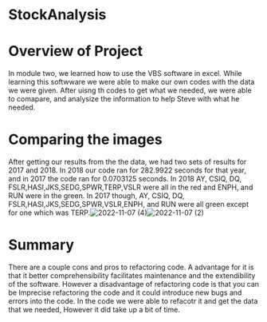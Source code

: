 # StockAnalysis
# Overview of Project
In module two, we learned how to use the VBS software in excel. While learning this softwware we were able to make our own codes with the data we were given. After uisng th codes to get what we needed, we were able to comapare, and analysize the information to help Steve with what he needed.
# Comparing the images
After getting our results from the the data, we had two sets of results for 2017 and 2018. In 2018 our code ran for  282.9922 seconds for that year, and in 2017 the code ran for 0.0703125 seconds. In 2018 AY, CSIQ, DQ, FSLR,HASI,JKS,SEDG,SPWR,TERP,VSLR were all in the red and ENPH, and RUN were in the green. In 2017 though, AY, CSIQ, DQ, FSLR,HASI,JKS,SEDG,SPWR,VSLR,ENPH, and RUN were all green except for one which was TERP.![2022-11-07 (4)](https://user-images.githubusercontent.com/115179728/200945332-24649a04-9d16-4e74-8c51-49fecfac923f.png)![2022-11-07 (2)](https://user-images.githubusercontent.com/115179728/200945350-14286984-f761-49a3-9d6d-2b34f9201162.png)


# Summary
There are a couple cons and pros to refactoring code. A advantage for it is that it better comprehensibility facilitates maintenance and the extendibility of the software. However a disadvantage of refactoring code is that you can be Imprecise refactoring the code and it could introduce new bugs and errors into the code. In the code we were able to refacotr it and get the data that we needed, However it did take up a bit of time.

